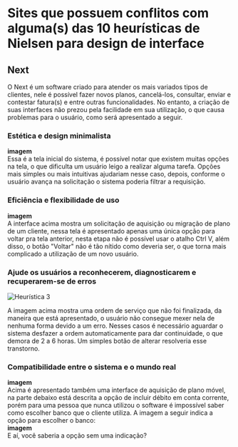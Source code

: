 # Sites que possuem conflitos com alguma(s) das 10 heurísticas de Nielsen para design de interface

## Next

O Next é um software criado para atender os mais variados tipos de clientes, nele é possível fazer novos planos, cancelá-los, consultar, enviar e contestar fatura(s) e entre outras funcionalidades.
No entanto, a criação de suas interfaces não prezou pela facilidade em sua utilização, o que causa problemas para o usuário, como será apresentado a seguir.

### Estética e design minimalista  
**imagem**  
Essa é a tela inicial do sistema, é possível notar que existem muitas opções na tela, o que dificulta um usuário leigo a realizar alguma tarefa.
Opções mais simples ou mais intuitivas ajudariam nesse caso, depois, conforme o usuário avança na solicitação o sistema poderia filtrar a requisição.  

### Eficiência e flexibilidade de uso  
**imagem**  
A interface acima mostra um solicitação de aquisição ou migração de plano de um cliente, nessa tela é apresentado apenas uma única opção para voltar pra tela anterior,
nesta etapa não é possível usar o atalho Ctrl V, além disso, o botão "Voltar" não é tão nítido como deveria ser, o que torna mais complicado a utilização de um novo usuário.

### Ajude os usuários a reconhecerem, diagnosticarem e recuperarem-se de erros  
![Heurística 3](https://user-images.githubusercontent.com/111358479/236629680-d3dc7625-b13a-49f6-9e48-9434c4e2de33.png)
  
A imagem acima mostra uma ordem de serviço que não foi finalizada, da maneira que está apresentado, o usuário não consegue mexer nela de nenhuma forma devido a um erro.
Nesses casos é necessário aguardar o sistema desfazer a ordem automaticamente para dar continuidade, o que demora de 2 a 6 horas. Um simples botão de alterar resolveria esse transtorno.  

### Compatibilidade entre o sistema e o mundo real  
**imagem**  
Acima é apresentado também uma interface de aquisição de plano móvel, na parte debaixo está descrita a opção de incluir débito em conta corrente, 
porém para uma pessoa que nunca utilizou o software é impossível saber como escolher banco que o cliente utiliza. A imagem a seguir indica a opção para escolher o banco:  
**imagem**  
E aí, você saberia a opção sem uma indicação?

##
